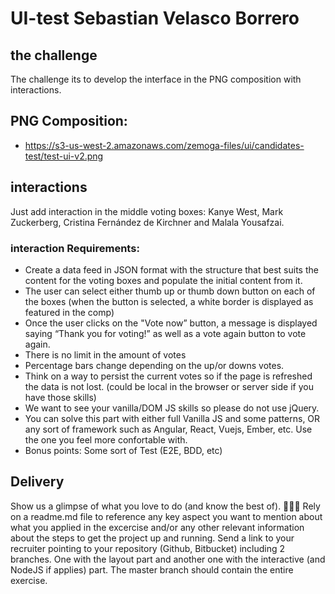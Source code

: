 # UI-test Sebastian Velasco Borrero

## the challenge
The challenge its to develop the interface in the PNG composition with interactions.
## PNG Composition:
- https://s3-us-west-2.amazonaws.com/zemoga-files/ui/candidates-test/test-ui-v2.png
## interactions
Just add interaction in the middle voting boxes: Kanye West, Mark Zuckerberg, Cristina Fernández de Kirchner and Malala Yousafzai.
### interaction Requirements:
- Create a data feed in JSON format with the structure that best suits the content for the voting boxes and populate the initial content from it.
- The user can select either thumb up or thumb down button on each of the boxes (when the button is selected, a white border is displayed as featured in the comp)
- Once the user clicks on the "Vote now” button, a message is displayed saying “Thank you for voting!” as well as a vote again button to vote again.
- There is no limit in the amount of votes
- Percentage bars change depending on the up/or downs votes.
- Think on a way to persist the current votes so if the page is refreshed the data is not lost. (could be local in the browser or server side if you have those skills)
- We want to see your vanilla/DOM JS skills so please do not use jQuery.
- You can solve this part with either full Vanilla JS and some patterns, OR any sort of framework such as Angular, React, Vuejs, Ember, etc. Use the one you feel more confortable with.
- Bonus points: Some sort of Test (E2E, BDD, etc)
## Delivery
Show us a glimpse of what you love to do (and know the best of). 👊👊👊
Rely on a readme.md file to reference any key aspect you want to mention about what you applied in the excercise and/or any other relevant information about the steps to get the project up and running.
Send a link to your recruiter pointing to your repository (Github, Bitbucket) including 2 branches. One with the layout part and another one with the interactive (and NodeJS if applies) part. The master branch should contain the entire exercise.